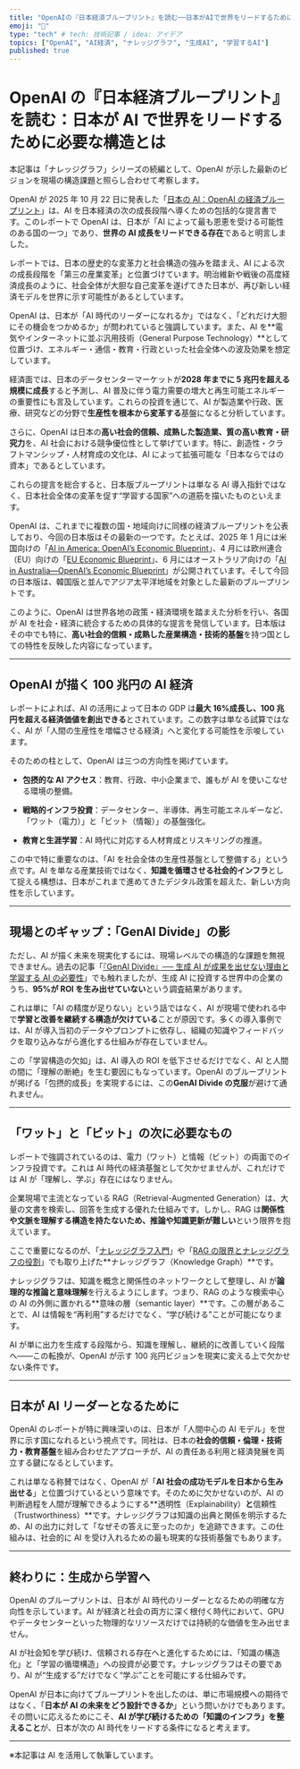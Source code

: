 ```yaml
---
title: "OpenAIの『日本経済ブループリント』を読む──日本がAIで世界をリードするために必要な構造とは"
emoji: "🧭"
type: "tech" # tech: 技術記事 / idea: アイデア
topics: ["OpenAI", "AI経済", "ナレッジグラフ", "生成AI", "学習するAI"]
published: true
---
```


# OpenAI の『日本経済ブループリント』を読む：日本が AI で世界をリードするために必要な構造とは

本記事は「ナレッジグラフ」シリーズの続編として、OpenAI が示した最新のビジョンを現場の構造課題と照らし合わせて考察します。

OpenAI が 2025 年 10 月 22 日に発表した「[日本の AI：OpenAI の経済ブループリント](https://openai.com/ja-JP/index/japan-economic-blueprint/)」は、AI を日本経済の次の成長段階へ導くための包括的な提言書です。このレポートで OpenAI は、日本が「AI によって最も恩恵を受ける可能性のある国の一つ」であり、**世界の AI 成長をリードできる存在**であると明言しました。

レポートでは、日本の歴史的な変革力と社会構造の強みを踏まえ、AI による次の成長段階を「第三の産業変革」と位置づけています。明治維新や戦後の高度経済成長のように、社会全体が大胆な自己変革を遂げてきた日本が、再び新しい経済モデルを世界に示す可能性があるとしています。

OpenAI は、日本が「AI 時代のリーダーになれるか」ではなく、「どれだけ大胆にその機会をつかめるか」が問われていると強調しています。また、AI を**電気やインターネットに並ぶ汎用技術（General Purpose Technology）**として位置づけ、エネルギー・通信・教育・行政といった社会全体への波及効果を想定しています。

経済面では、日本のデータセンターマーケットが**2028 年までに 5 兆円を超える規模に成長**すると予測し、AI 普及に伴う電力需要の増大と再生可能エネルギーの重要性にも言及しています。これらの投資を通じて、AI が製造業や行政、医療、研究などの分野で**生産性を根本から変革する**基盤になると分析しています。

さらに、OpenAI は日本の**高い社会的信頼、成熟した製造業、質の高い教育・研究力**を、AI 社会における競争優位性として挙げています。特に、創造性・クラフトマンシップ・人材育成の文化は、AI によって拡張可能な「日本ならではの資本」であるとしています。

これらの提言を総合すると、日本版ブループリントは単なる AI 導入指針ではなく、日本社会全体の変革を促す“学習する国家”への道筋を描いたものといえます。

OpenAI は、これまでに複数の国・地域向けに同様の経済ブループリントを公表しており、今回の日本版はその最新の一つです。たとえば、2025 年 1 月には米国向けの「[AI in America: OpenAI’s Economic Blueprint](https://cdn.openai.com/global-affairs/ai-in-america-oai-economic-blueprint-20250113.pdf)」、4 月には欧州連合（EU）向けの「[EU Economic Blueprint](https://www.actuia.com/en/news/eu-economic-blueprint-openais-recommendations-for-enabling-the-eu-to-harness-the-potential-of-ai/)」、6 月にはオーストラリア向けの「[AI in Australia—OpenAI’s Economic Blueprint](https://openai.com/global-affairs/openais-australia-economic-blueprint/)」が公開されています。そして今回の日本版は、韓国版と並んでアジア太平洋地域を対象とした最新のブループリントです。

このように、OpenAI は世界各地の政策・経済環境を踏まえた分析を行い、各国が AI を社会・経済に統合するための具体的な提言を発信しています。日本版はその中でも特に、**高い社会的信頼・成熟した産業構造・技術的基盤**を持つ国としての特性を反映した内容になっています。

---

## OpenAI が描く 100 兆円の AI 経済

レポートによれば、AI の活用によって日本の GDP は**最大 16%成長し、100 兆円を超える経済価値を創出できる**とされています。この数字は単なる試算ではなく、AI が「人間の生産性を増幅させる経済」へと変化する可能性を示唆しています。

そのための柱として、OpenAI は三つの方向性を掲げています。

- **包摂的な AI アクセス**：教育、行政、中小企業まで、誰もが AI を使いこなせる環境の整備。

- **戦略的インフラ投資**：データセンター、半導体、再生可能エネルギーなど、「ワット（電力）」と「ビット（情報）」の基盤強化。

- **教育と生涯学習**：AI 時代に対応する人材育成とリスキリングの推進。

この中で特に重要なのは、「AI を社会全体の生産性基盤として整備する」という点です。AI を単なる産業技術ではなく、**知識を循環させる社会的インフラ**として捉える構想は、日本がこれまで進めてきたデジタル政策を超えた、新しい方向性を示しています。

---

## 現場とのギャップ：「GenAI Divide」の影

ただし、AI が描く未来を現実化するには、現場レベルでの構造的な課題を無視できません。過去の記事「[『GenAI Divide』── 生成 AI が成果を出せない理由と学習する AI の必要性](https://zenn.dev/knowledge_graph/articles/genai-divide-knowledge-graph)」でも触れましたが、生成 AI に投資する世界中の企業のうち、**95%が ROI を生み出せていない**という調査結果があります。

これは単に「AI の精度が足りない」という話ではなく、AI が現場で使われる中で**学習と改善を継続する構造が欠けている**ことが原因です。多くの導入事例では、AI が導入当初のデータやプロンプトに依存し、組織の知識やフィードバックを取り込みながら進化する仕組みが存在していません。

この「学習構造の欠如」は、AI 導入の ROI を低下させるだけでなく、AI と人間の間に「理解の断絶」を生む要因にもなっています。OpenAI のブループリントが掲げる「包摂的成長」を実現するには、この**GenAI Divide の克服**が避けて通れません。

---

## 「ワット」と「ビット」の次に必要なもの

レポートで強調されているのは、電力（ワット）と情報（ビット）の両面でのインフラ投資です。これは AI 時代の経済基盤として欠かせませんが、これだけでは AI が「理解し、学ぶ」存在にはなりません。

企業現場で主流となっている RAG（Retrieval-Augmented Generation）は、大量の文書を検索し、回答を生成する優れた仕組みです。しかし、RAG は**関係性や文脈を理解する構造を持たないため、推論や知識更新が難しい**という限界を抱えています。

ここで重要になるのが、「[ナレッジグラフ入門](https://zenn.dev/knowledge_graph/articles/knowledge-graph-intro)」や「[RAG の限界とナレッジグラフの役割](https://zenn.dev/knowledge_graph/articles/rag-knowledge-graph)」でも取り上げた**ナレッジグラフ（Knowledge Graph）**です。

ナレッジグラフは、知識を概念と関係性のネットワークとして整理し、AI が**論理的な推論と意味理解**を行えるようにします。つまり、RAG のような検索中心の AI の外側に置かれる**意味の層（semantic layer）**です。この層があることで、AI は情報を“再利用”するだけでなく、“学び続ける”ことが可能になります。

AI が単に出力を生成する段階から、知識を理解し、継続的に改善していく段階へ――この転換が、OpenAI が示す 100 兆円ビジョンを現実に変える上で欠かせない条件です。

---

## 日本が AI リーダーとなるために

OpenAI のレポートが特に興味深いのは、日本が「人間中心の AI モデル」を世界に示す国になれるという視点です。同社は、日本の**社会的信頼・倫理・技術力・教育基盤**を組み合わせたアプローチが、AI の責任ある利用と経済発展を両立する鍵になるとしています。

これは単なる称賛ではなく、OpenAI が「**AI 社会の成功モデルを日本から生み出せる**」と位置づけているという意味です。そのために欠かせないのが、AI の判断過程を人間が理解できるようにする**透明性（Explainability）**と**信頼性（Trustworthiness）**です。ナレッジグラフは知識の出典と関係を明示するため、AI の出力に対して「なぜその答えに至ったのか」を追跡できます。この仕組みは、社会的に AI を受け入れるための最も現実的な技術基盤でもあります。

---

## 終わりに：生成から学習へ

OpenAI のブループリントは、日本が AI 時代のリーダーとなるための明確な方向性を示しています。AI が経済と社会の両方に深く根付く時代において、GPU やデータセンターといった物理的なリソースだけでは持続的な価値を生み出せません。

AI が社会知を学び続け、信頼される存在へと進化するためには、「知識の構造化」と「学習の循環構造」への投資が必要です。ナレッジグラフはその要であり、AI が“生成する”だけでなく“学ぶ”ことを可能にする仕組みです。

OpenAI が日本に向けてブループリントを出したのは、単に市場規模への期待ではなく、「**日本が AI の未来をどう設計できるか**」という問いかけでもあります。その問いに応えるためにこそ、**AI が学び続けるための「知識のインフラ」を整えること**が、日本が次の AI 時代をリードする条件になると考えます。

---

※本記事は AI を活用して執筆しています。
